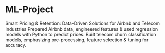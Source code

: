 # ML-Project
Smart Pricing &amp; Retention: Data-Driven Solutions for Airbnb and Telecom Industries
Prepared Airbnb data, engineered features & used regression models with Python to predict prices.
Built telecom churn classification models, emphasizing pre-processing, feature selection & tuning for accuracy.
